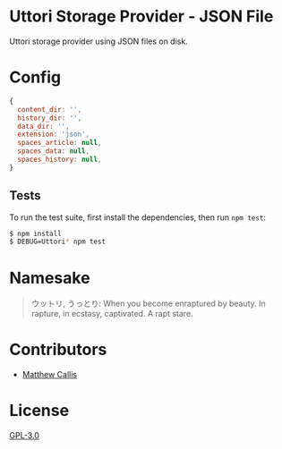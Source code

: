 # Uttori Storage Provider - JSON File

Uttori storage provider using JSON files on disk.

# Config

```js
{
  content_dir: '',
  history_dir: '',
  data_dir: '',  
  extension: 'json',
  spaces_article: null,
  spaces_data: null,
  spaces_history: null,
}
```

## Tests

To run the test suite, first install the dependencies, then run `npm test`:

```bash
$ npm install
$ DEBUG=Uttori* npm test
```

# Namesake

> ウットリ, うっとり: When you become enraptured by beauty. In rapture, in ecstasy, captivated. A rapt stare.

# Contributors

 - [Matthew Callis](https://github.com/MatthewCallis)

# License
  [GPL-3.0](LICENSE)
